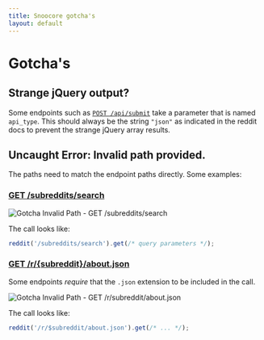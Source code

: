 ```yaml
---
title: Snoocore gotcha's
layout: default
---
```


# Gotcha's

## Strange jQuery output?

Some endpoints such as [`POST /api/submit`](http://www.reddit.com/dev/api#POST_api_submit) take a parameter that is named `api_type`. This should always be the string `"json"` as indicated in the reddit docs to prevent the strange jQuery array results.

## Uncaught Error: Invalid path provided.

The paths need to match the endpoint paths directly. Some examples:


### [GET /subreddits/search](https://www.reddit.com/dev/api#GET_subreddits_search)

![Gotcha Invalid Path - GET /subreddits/search](/snoocore/i/gotcha_invalid_path_1.png)

The call looks like:

```javascript
reddit('/subreddits/search').get(/* query parameters */);
```

### [GET /r/{subreddit}/about.json](https://www.reddit.com/dev/api#GET_r_{subreddit}_about.json)

Some endpoints *require* that the `.json` extension to be included in the call.

![Gotcha Invalid Path - GET /r/subreddit/about.json](/snoocore/i/gotcha_invalid_path_2.png)

The call looks like:

```javascript
reddit('/r/$subreddit/about.json').get(/* ... */);
```
